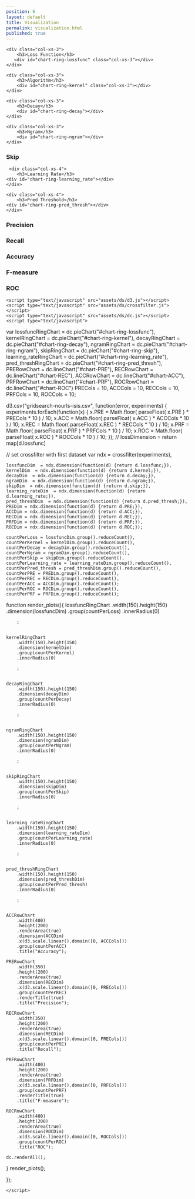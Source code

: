 ```yaml
---
position: 6
layout: default
title: Visualization
permalink: visualization.html
published: true
---
```

<html lang="en">
  <head>
    <title>dc.js - m'interessa</title>
    <meta charset="UTF-8">
    <link rel="stylesheet" type="text/css" href="assets/bootstrap/css/bootstrap.min.css">
    <link rel="stylesheet" type="text/css" href="assets/ds/dc.css"/>
  </head>
  <body>

<div class="container-fluid">

<div class="row">

    <div class="col-xs-3">
		<h3>Loss Function</h3>
       <div id="chart-ring-lossfunc" class="col-xs-3"></div>
    </div>

    <div class="col-xs-3">
		<h3>Algorithm</h3>
        <div id="chart-ring-kernel" class="col-xs-3"></div>
    </div>

    <div class="col-xs-3">
        <h3>Decay</h3>
        <div id="chart-ring-decay"></div>
    </div>
	
    <div class="col-xs-3">
        <h3>Ngram</h3>
        <div id="chart-ring-ngram"></div>
    </div>

</div>

<div class="row">   
    <div class="col-xs-4">
     <h3>Skip</h3>
    <div id="chart-ring-skip"></div>
    </div>    
  
     <div class="col-xs-4">
        <h3>Learning Rate</h3>
    <div id="chart-ring-learning_rate"></div>
    </div>     	
  	
    <div class="col-xs-4">
        <h3>Pred Threshold</h3>
    <div id="chart-ring-pred_thresh"></div>
    </div>   	
  	
</div>

<div class="row">
	<div class="col-xs-4">
		<h3>Precision</h3>
		<div id="chart-PRE"></div>
	</div>
	<div class="col-xs-4">
		<h3>Recall</h3>
		<div id="chart-REC"></div>
	</div>
	<div class="col-xs-4">
		<h3>Accuracy</h3>
		<div id="chart-ACC"></div>
	</div>
</div>

<div class="row">
  	<div class="col-xs-6">
		<h3>F-measure</h3>
		<div id="chart-PRF"></div>
	</div>
  	<div class="col-xs-6">
		<h3>ROC</h3>
		<div id="chart-ROC"></div>
	</div>
</div>

</div>
	
    <script type="text/javascript" src="assets/ds/d3.js"></script>
    <script type="text/javascript" src="assets/ds/crossfilter.js"></script>
    <script type="text/javascript" src="assets/ds/dc.js"></script>
    <script type="text/javascript">

	
var lossfuncRingChart = dc.pieChart("#chart-ring-lossfunc"),
	kernelRingChart = dc.pieChart("#chart-ring-kernel"),
    decayRingChart = dc.pieChart("#chart-ring-decay"),
    ngramRingChart = dc.pieChart("#chart-ring-ngram"),
    skipRingChart = dc.pieChart("#chart-ring-skip"),
    learning_rateRingChart = dc.pieChart("#chart-ring-learning_rate"),
    pred_threshRingChart = dc.pieChart("#chart-ring-pred_thresh"),
    PRERowChart = dc.lineChart("#chart-PRE"),
	RECRowChart = dc.lineChart("#chart-REC"),
	ACCRowChart = dc.lineChart("#chart-ACC"),
	PRFRowChart = dc.lineChart("#chart-PRF"),
	ROCRowChart = dc.lineChart("#chart-ROC")
	PRECols = 10,
	ACCCols = 10,
	RECCols = 10,
    PRFCols = 10,
	ROCCols = 10;
	

d3.csv("gridsearch-nourls-isis.csv", function(error, experiments) {
  experiments.forEach(function(x) {
    x.PRE = Math.floor( parseFloat( x.PRE ) * PRECols * 10 ) / 10;
	x.ACC = Math.floor( parseFloat( x.ACC ) * ACCCols * 10 ) / 10;
	x.REC = Math.floor( parseFloat( x.REC ) * RECCols * 10 ) / 10;
    x.PRF = Math.floor( parseFloat( x.PRF ) * PRFCols * 10 ) / 10;
	x.ROC = Math.floor( parseFloat( x.ROC ) * ROCCols * 10 ) / 10;
  });
  // lossDimension = return map[d.lossfunc]
  
  // set crossfilter with first dataset
	var ndx = crossfilter(experiments),
	
	
    lossfuncDim  = ndx.dimension(function(d) {return d.lossfunc;}),
    kernelDim  = ndx.dimension(function(d) {return d.kernel;}),
	decayDim  = ndx.dimension(function(d) {return d.decay;}),
    ngramDim  = ndx.dimension(function(d) {return d.ngram;}),
    skipDim  = ndx.dimension(function(d) {return d.skip;}),
    learning_rateDim  = ndx.dimension(function(d) {return d.learning_rate;}),
    pred_threshDim  = ndx.dimension(function(d) {return d.pred_thresh;}),
    PREDim = ndx.dimension(function(d) {return d.PRE;}),
	ACCDim = ndx.dimension(function(d) {return d.ACC;}),
	RECDim = ndx.dimension(function(d) {return d.REC;}),
    PRFDim = ndx.dimension(function(d) {return d.PRF;}),
	ROCDim = ndx.dimension(function(d) {return d.ROC;});

	countPerLoss = lossfuncDim.group().reduceCount(),
	countPerKernel = kernelDim.group().reduceCount(),
    countPerDecay = decayDim.group().reduceCount(),
    countPerNgram = ngramDim.group().reduceCount(),
    countPerSkip = skipDim.group().reduceCount(),
    countPerLearning_rate = learning_rateDim.group().reduceCount(),
    countPerPred_thresh = pred_threshDim.group().reduceCount(),
    countPerPRE = PREDim.group().reduceCount(),
	countPerREC = RECDim.group().reduceCount(),
	countPerACC = ACCDim.group().reduceCount();
  	countPerROC = ROCDim.group().reduceCount(),
	countPerPRF = PRFDim.group().reduceCount();
  
function render_plots(){
    lossfuncRingChart
        .width(150).height(150)
        .dimension(lossfuncDim)
        .group(countPerLoss)
        .innerRadius(0)
		
		;
	

	kernelRingChart	
        .width(150).height(150)
        .dimension(kernelDim)
        .group(countPerKernel)
        .innerRadius(0)
		
		;	

  
    decayRingChart	
        .width(150).height(150)
        .dimension(decayDim)
        .group(countPerDecay)
        .innerRadius(0)
		
		;	

  
	ngramRingChart	
        .width(150).height(150)
        .dimension(ngramDim)
        .group(countPerNgram)
        .innerRadius(0)
		
		;	

  
	skipRingChart	
        .width(150).height(150)
        .dimension(skipDim)
        .group(countPerSkip)
        .innerRadius(0)
		
		;	

  
	learning_rateRingChart	
        .width(150).height(150)
        .dimension(learning_rateDim)
        .group(countPerLearning_rate)
        .innerRadius(0)
		
		;	

  
	pred_threshRingChart
        .width(150).height(150)
        .dimension(pred_threshDim)
        .group(countPerPred_thresh)
        .innerRadius(0)
		
		;	


    ACCRowChart
        .width(400)
		.height(200)
		.renderArea(true)
        .dimension(ACCDim)
		.x(d3.scale.linear().domain([0, ACCCols]))
        .group(countPerACC)
		.title("Accuracy");
  
    PRERowChart
        .width(350)
		.height(200)
		.renderArea(true)
        .dimension(RECDim)
		.x(d3.scale.linear().domain([0, PRECols]))
        .group(countPerREC)
		.renderTitle(true)
		.title("Precision");

    RECRowChart
        .width(350)
		.height(200)
		.renderArea(true)
        .dimension(RECDim)
		.x(d3.scale.linear().domain([0, PRECols]))
        .group(countPerPRE)
		.title("Recall");
			
    PRFRowChart
        .width(400)
		.height(200)
		.renderArea(true)
        .dimension(PRFDim)
		.x(d3.scale.linear().domain([0, PRFCols]))
        .group(countPerPRF)
		.renderTitle(true)
		.title("F-measure");

    ROCRowChart
        .width(400)
		.height(200)
		.renderArea(true)
        .dimension(ROCDim)
		.x(d3.scale.linear().domain([0, ROCCols]))
        .group(countPerROC)
		.title("ROC");
		
    dc.renderAll();
}
render_plots();

});




    </script>


  </body>
</html>
